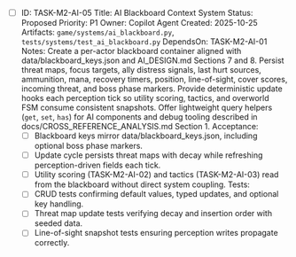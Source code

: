- [ ] ID: TASK-M2-AI-05
  Title: AI Blackboard Context System
  Status: Proposed
  Priority: P1
  Owner: Copilot Agent
  Created: 2025-10-25
  Artifacts: `game/systems/ai_blackboard.py`, `tests/systems/test_ai_blackboard.py`
  DependsOn: TASK-M2-AI-01
  Notes:
  Create a per-actor blackboard container aligned with data/blackboard_keys.json and AI_DESIGN.md Sections 7 and 8.
  Persist threat maps, focus targets, ally distress signals, last hurt sources, ammunition, mana, recovery timers, position, line-of-sight, cover scores, incoming threat, and boss phase markers.
  Provide deterministic update hooks each perception tick so utility scoring, tactics, and overworld FSM consume consistent snapshots.
  Offer lightweight query helpers (`get`, `set`, `has`) for AI components and debug tooling described in docs/CROSS_REFERENCE_ANALYSIS.md Section 1.
  Acceptance:
  - [ ] Blackboard keys mirror data/blackboard_keys.json, including optional boss phase markers.
  - [ ] Update cycle persists threat maps with decay while refreshing perception-driven fields each tick.
  - [ ] Utility scoring (TASK-M2-AI-02) and tactics (TASK-M2-AI-03) read from the blackboard without direct system coupling.
  Tests:
  - [ ] CRUD tests confirming default values, typed updates, and optional key handling.
  - [ ] Threat map update tests verifying decay and insertion order with seeded data.
  - [ ] Line-of-sight snapshot tests ensuring perception writes propagate correctly.
